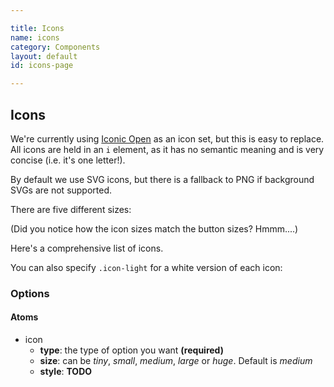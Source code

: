 ```yaml
---

title: Icons
name: icons
category: Components
layout: default
id: icons-page

---
```


## Icons

We're currently using [Iconic Open](https://useiconic.com/open) as an icon set, but this is easy to replace. All icons are held in an `i` element, as it has no semantic meaning and is very concise (i.e. it's one letter!).

By default we use SVG icons, but there is a fallback to PNG if background SVGs are not supported.

<script>
component("icon", { "type": "heart" } );
</script>

There are five different sizes:

<script>
component("icon", { "type": "heart", "size": "tiny" } );
component("icon", { "type": "heart", "size": "small" } );
component("icon", { "type": "heart", "size": "medium" } );
component("icon", { "type": "heart", "size": "large" } );
component("icon", { "type": "heart", "size": "huge" } );
</script>

(Did you notice how the icon sizes match the button sizes? Hmmm....)

Here's a comprehensive list of icons.

<script>
component("icon", { "type": "account-login" } );
component("icon", { "type": "account-logout" } );
component("icon", { "type": "action-redo" } );
component("icon", { "type": "action-undo" } );
component("icon", { "type": "arrow-bottom" } );
component("icon", { "type": "arrow-circle-bottom" } );
component("icon", { "type": "arrow-circle-left" } );
component("icon", { "type": "arrow-circle-right" } );
component("icon", { "type": "arrow-circle-top" } );
component("icon", { "type": "arrow-left" } );
component("icon", { "type": "arrow-right" } );
component("icon", { "type": "arrow-thick-bottom" } );
component("icon", { "type": "arrow-thick-left" } );
component("icon", { "type": "arrow-thick-right" } );
component("icon", { "type": "arrow-thick-top" } );
component("icon", { "type": "arrow-top" } );
component("icon", { "type": "audio-spectrum" } );
component("icon", { "type": "audio" } );
component("icon", { "type": "badge" } );
component("icon", { "type": "ban" } );
component("icon", { "type": "bar-chart" } );
component("icon", { "type": "basket" } );
component("icon", { "type": "beaker" } );
component("icon", { "type": "bell" } );
component("icon", { "type": "bolt" } );
component("icon", { "type": "book" } );
component("icon", { "type": "bookmark" } );
component("icon", { "type": "box" } );
component("icon", { "type": "briefcase" } );
component("icon", { "type": "british-pound" } );
component("icon", { "type": "browser" } );
component("icon", { "type": "brush" } );
component("icon", { "type": "bug" } );
component("icon", { "type": "bullhorn" } );
component("icon", { "type": "calculator" } );
component("icon", { "type": "calendar" } );
component("icon", { "type": "camera-slr" } );
component("icon", { "type": "caret-bottom" } );
component("icon", { "type": "caret-left" } );
component("icon", { "type": "caret-right" } );
component("icon", { "type": "caret-top" } );
component("icon", { "type": "cart" } );
component("icon", { "type": "chat" } );
component("icon", { "type": "check" } );
component("icon", { "type": "chevron-bottom" } );
component("icon", { "type": "chevron-left" } );
component("icon", { "type": "chevron-right" } );
component("icon", { "type": "chevron-top" } );
component("icon", { "type": "circle-check" } );
component("icon", { "type": "circle-x" } );
component("icon", { "type": "clipboard" } );
component("icon", { "type": "clock" } );
component("icon", { "type": "code" } );
component("icon", { "type": "cog" } );
component("icon", { "type": "collapse-down" } );
component("icon", { "type": "collapse-left" } );
component("icon", { "type": "collapse-right" } );
component("icon", { "type": "collapse-up" } );
component("icon", { "type": "command" } );
component("icon", { "type": "comment-square" } );
component("icon", { "type": "crop" } );
component("icon", { "type": "dashboard" } );
component("icon", { "type": "data-transfer-download" } );
component("icon", { "type": "data-transfer-upload" } );
component("icon", { "type": "delete" } );
component("icon", { "type": "document" } );
component("icon", { "type": "double-quote-serif-left" } );
component("icon", { "type": "double-quote-serif-right" } );
component("icon", { "type": "droplet" } );
component("icon", { "type": "eject" } );
component("icon", { "type": "envelope-closed" } );
component("icon", { "type": "envelope-open" } );
component("icon", { "type": "expand-down" } );
component("icon", { "type": "expand-left" } );
component("icon", { "type": "expand-right" } );
component("icon", { "type": "expand-up" } );
component("icon", { "type": "external-link" } );
component("icon", { "type": "eye" } );
component("icon", { "type": "eyedropper" } );
component("icon", { "type": "file" } );
component("icon", { "type": "fire" } );
component("icon", { "type": "flag" } );
component("icon", { "type": "flash" } );
component("icon", { "type": "folder" } );
component("icon", { "type": "fullscreen-enter" } );
component("icon", { "type": "fullscreen-exit" } );
component("icon", { "type": "globe" } );
component("icon", { "type": "graph" } );
component("icon", { "type": "headphones" } );
component("icon", { "type": "heart" } );
component("icon", { "type": "home" } );
component("icon", { "type": "infinity" } );
component("icon", { "type": "info" } );
component("icon", { "type": "key" } );
component("icon", { "type": "layers" } );
component("icon", { "type": "lightbulb" } );
component("icon", { "type": "link-broken" } );
component("icon", { "type": "link-intact" } );
component("icon", { "type": "location" } );
component("icon", { "type": "lock-locked" } );
component("icon", { "type": "lock-unlocked" } );
component("icon", { "type": "loop-circular" } );
component("icon", { "type": "magnifying-glass" } );
component("icon", { "type": "map-marker" } );
component("icon", { "type": "map" } );
component("icon", { "type": "media-pause" } );
component("icon", { "type": "media-play" } );
component("icon", { "type": "media-record" } );
component("icon", { "type": "media-skip-backward" } );
component("icon", { "type": "media-skip-forward" } );
component("icon", { "type": "media-step-backward" } );
component("icon", { "type": "media-step-forward" } );
component("icon", { "type": "media-stop" } );
component("icon", { "type": "medical-cross" } );
component("icon", { "type": "menu" } );
component("icon", { "type": "microphone" } );
component("icon", { "type": "minus" } );
component("icon", { "type": "monitor" } );
component("icon", { "type": "moon" } );
component("icon", { "type": "move" } );
component("icon", { "type": "musical-note" } );
component("icon", { "type": "paperclip" } );
component("icon", { "type": "pencil" } );
component("icon", { "type": "people" } );
component("icon", { "type": "person" } );
component("icon", { "type": "pin" } );
component("icon", { "type": "play-circle" } );
component("icon", { "type": "plus" } );
component("icon", { "type": "power-standby" } );
component("icon", { "type": "puzzle-piece" } );
component("icon", { "type": "random" } );
component("icon", { "type": "reload" } );
component("icon", { "type": "resize-both" } );
component("icon", { "type": "resize-height" } );
component("icon", { "type": "resize-width" } );
component("icon", { "type": "rss-alt" } );
component("icon", { "type": "rss" } );
component("icon", { "type": "share-boxed" } );
component("icon", { "type": "share" } );
component("icon", { "type": "shield" } );
component("icon", { "type": "signal" } );
component("icon", { "type": "sort-ascending" } );
component("icon", { "type": "sort-descending" } );
component("icon", { "type": "star" } );
component("icon", { "type": "tag" } );
component("icon", { "type": "tags" } );
component("icon", { "type": "target" } );
component("icon", { "type": "task" } );
component("icon", { "type": "thumb-down" } );
component("icon", { "type": "thumb-up" } );
component("icon", { "type": "timer" } );
component("icon", { "type": "transfer" } );
component("icon", { "type": "trash" } );
component("icon", { "type": "volume-high" } );
component("icon", { "type": "volume-low" } );
component("icon", { "type": "volume-off" } );
component("icon", { "type": "warning" } );
component("icon", { "type": "wifi" } );
component("icon", { "type": "wrench" } );
component("icon", { "type": "x" } );
component("icon", { "type": "zoom-in" } );
component("icon", { "type": "zoom-out" } );
</script>

You can also specify `.icon-light` for a white version of each icon:

<script>
component("icon", { "type": "account-login", "style": "light" } );
component("icon", { "type": "account-logout", "style": "light" } );
component("icon", { "type": "action-redo", "style": "light" } );
component("icon", { "type": "action-undo", "style": "light" } );
component("icon", { "type": "arrow-bottom", "style": "light" } );
component("icon", { "type": "arrow-circle-bottom", "style": "light" } );
component("icon", { "type": "arrow-circle-left", "style": "light" } );
component("icon", { "type": "arrow-circle-right", "style": "light" } );
component("icon", { "type": "arrow-circle-top", "style": "light" } );
component("icon", { "type": "arrow-left", "style": "light" } );
component("icon", { "type": "arrow-right", "style": "light" } );
component("icon", { "type": "arrow-thick-bottom", "style": "light" } );
component("icon", { "type": "arrow-thick-left", "style": "light" } );
component("icon", { "type": "arrow-thick-right", "style": "light" } );
component("icon", { "type": "arrow-thick-top", "style": "light" } );
component("icon", { "type": "arrow-top", "style": "light" } );
component("icon", { "type": "audio-spectrum", "style": "light" } );
component("icon", { "type": "audio", "style": "light" } );
component("icon", { "type": "badge", "style": "light" } );
component("icon", { "type": "ban", "style": "light" } );
component("icon", { "type": "bar-chart", "style": "light" } );
component("icon", { "type": "basket", "style": "light" } );
component("icon", { "type": "beaker", "style": "light" } );
component("icon", { "type": "bell", "style": "light" } );
component("icon", { "type": "bolt", "style": "light" } );
component("icon", { "type": "book", "style": "light" } );
component("icon", { "type": "bookmark", "style": "light" } );
component("icon", { "type": "box", "style": "light" } );
component("icon", { "type": "briefcase", "style": "light" } );
component("icon", { "type": "british-pound", "style": "light" } );
component("icon", { "type": "browser", "style": "light" } );
component("icon", { "type": "brush", "style": "light" } );
component("icon", { "type": "bug", "style": "light" } );
component("icon", { "type": "bullhorn", "style": "light" } );
component("icon", { "type": "calculator", "style": "light" } );
component("icon", { "type": "calendar", "style": "light" } );
component("icon", { "type": "camera-slr", "style": "light" } );
component("icon", { "type": "caret-bottom", "style": "light" } );
component("icon", { "type": "caret-left", "style": "light" } );
component("icon", { "type": "caret-right", "style": "light" } );
component("icon", { "type": "caret-top", "style": "light" } );
component("icon", { "type": "cart", "style": "light" } );
component("icon", { "type": "chat", "style": "light" } );
component("icon", { "type": "check", "style": "light" } );
component("icon", { "type": "chevron-bottom", "style": "light" } );
component("icon", { "type": "chevron-left", "style": "light" } );
component("icon", { "type": "chevron-right", "style": "light" } );
component("icon", { "type": "chevron-top", "style": "light" } );
component("icon", { "type": "circle-check", "style": "light" } );
component("icon", { "type": "circle-x", "style": "light" } );
component("icon", { "type": "clipboard", "style": "light" } );
component("icon", { "type": "clock", "style": "light" } );
component("icon", { "type": "code", "style": "light" } );
component("icon", { "type": "cog", "style": "light" } );
component("icon", { "type": "collapse-down", "style": "light" } );
component("icon", { "type": "collapse-left", "style": "light" } );
component("icon", { "type": "collapse-right", "style": "light" } );
component("icon", { "type": "collapse-up", "style": "light" } );
component("icon", { "type": "command", "style": "light" } );
component("icon", { "type": "comment-square", "style": "light" } );
component("icon", { "type": "crop", "style": "light" } );
component("icon", { "type": "dashboard", "style": "light" } );
component("icon", { "type": "data-transfer-download", "style": "light" } );
component("icon", { "type": "data-transfer-upload", "style": "light" } );
component("icon", { "type": "delete", "style": "light" } );
component("icon", { "type": "document", "style": "light" } );
component("icon", { "type": "double-quote-serif-left", "style": "light" } );
component("icon", { "type": "double-quote-serif-right", "style": "light" } );
component("icon", { "type": "droplet", "style": "light" } );
component("icon", { "type": "eject", "style": "light" } );
component("icon", { "type": "envelope-closed", "style": "light" } );
component("icon", { "type": "envelope-open", "style": "light" } );
component("icon", { "type": "expand-down", "style": "light" } );
component("icon", { "type": "expand-left", "style": "light" } );
component("icon", { "type": "expand-right", "style": "light" } );
component("icon", { "type": "expand-up", "style": "light" } );
component("icon", { "type": "external-link", "style": "light" } );
component("icon", { "type": "eye", "style": "light" } );
component("icon", { "type": "eyedropper", "style": "light" } );
component("icon", { "type": "file", "style": "light" } );
component("icon", { "type": "fire", "style": "light" } );
component("icon", { "type": "flag", "style": "light" } );
component("icon", { "type": "flash", "style": "light" } );
component("icon", { "type": "folder", "style": "light" } );
component("icon", { "type": "fullscreen-enter", "style": "light" } );
component("icon", { "type": "fullscreen-exit", "style": "light" } );
component("icon", { "type": "globe", "style": "light" } );
component("icon", { "type": "graph", "style": "light" } );
component("icon", { "type": "headphones", "style": "light" } );
component("icon", { "type": "heart", "style": "light" } );
component("icon", { "type": "home", "style": "light" } );
component("icon", { "type": "infinity", "style": "light" } );
component("icon", { "type": "info", "style": "light" } );
component("icon", { "type": "key", "style": "light" } );
component("icon", { "type": "layers", "style": "light" } );
component("icon", { "type": "lightbulb", "style": "light" } );
component("icon", { "type": "link-broken", "style": "light" } );
component("icon", { "type": "link-intact", "style": "light" } );
component("icon", { "type": "location", "style": "light" } );
component("icon", { "type": "lock-locked", "style": "light" } );
component("icon", { "type": "lock-unlocked", "style": "light" } );
component("icon", { "type": "loop-circular", "style": "light" } );
component("icon", { "type": "magnifying-glass", "style": "light" } );
component("icon", { "type": "map-marker", "style": "light" } );
component("icon", { "type": "map", "style": "light" } );
component("icon", { "type": "media-pause", "style": "light" } );
component("icon", { "type": "media-play", "style": "light" } );
component("icon", { "type": "media-record", "style": "light" } );
component("icon", { "type": "media-skip-backward", "style": "light" } );
component("icon", { "type": "media-skip-forward", "style": "light" } );
component("icon", { "type": "media-step-backward", "style": "light" } );
component("icon", { "type": "media-step-forward", "style": "light" } );
component("icon", { "type": "media-stop", "style": "light" } );
component("icon", { "type": "medical-cross", "style": "light" } );
component("icon", { "type": "menu", "style": "light" } );
component("icon", { "type": "microphone", "style": "light" } );
component("icon", { "type": "minus", "style": "light" } );
component("icon", { "type": "monitor", "style": "light" } );
component("icon", { "type": "moon", "style": "light" } );
component("icon", { "type": "move", "style": "light" } );
component("icon", { "type": "musical-note", "style": "light" } );
component("icon", { "type": "paperclip", "style": "light" } );
component("icon", { "type": "pencil", "style": "light" } );
component("icon", { "type": "people", "style": "light" } );
component("icon", { "type": "person", "style": "light" } );
component("icon", { "type": "pin", "style": "light" } );
component("icon", { "type": "play-circle", "style": "light" } );
component("icon", { "type": "plus", "style": "light" } );
component("icon", { "type": "power-standby", "style": "light" } );
component("icon", { "type": "puzzle-piece", "style": "light" } );
component("icon", { "type": "random", "style": "light" } );
component("icon", { "type": "reload", "style": "light" } );
component("icon", { "type": "resize-both", "style": "light" } );
component("icon", { "type": "resize-height", "style": "light" } );
component("icon", { "type": "resize-width", "style": "light" } );
component("icon", { "type": "rss-alt", "style": "light" } );
component("icon", { "type": "rss", "style": "light" } );
component("icon", { "type": "share-boxed", "style": "light" } );
component("icon", { "type": "share", "style": "light" } );
component("icon", { "type": "shield", "style": "light" } );
component("icon", { "type": "signal", "style": "light" } );
component("icon", { "type": "sort-ascending", "style": "light" } );
component("icon", { "type": "sort-descending", "style": "light" } );
component("icon", { "type": "star", "style": "light" } );
component("icon", { "type": "tag", "style": "light" } );
component("icon", { "type": "tags", "style": "light" } );
component("icon", { "type": "target", "style": "light" } );
component("icon", { "type": "task", "style": "light" } );
component("icon", { "type": "thumb-down", "style": "light" } );
component("icon", { "type": "thumb-up", "style": "light" } );
component("icon", { "type": "timer", "style": "light" } );
component("icon", { "type": "transfer", "style": "light" } );
component("icon", { "type": "trash", "style": "light" } );
component("icon", { "type": "volume-high", "style": "light" } );
component("icon", { "type": "volume-low", "style": "light" } );
component("icon", { "type": "volume-off", "style": "light" } );
component("icon", { "type": "warning", "style": "light" } );
component("icon", { "type": "wifi", "style": "light" } );
component("icon", { "type": "wrench", "style": "light" } );
component("icon", { "type": "x", "style": "light" } );
component("icon", { "type": "zoom-in", "style": "light" } );
component("icon", { "type": "zoom-out", "style": "light" } );
</script>

### Options


#### Atoms


* icon
  * **type**: the type of option you want **(required)**
  * **size**: can be _tiny_, _small_, _medium_, _large_ or _huge_. Default is _medium_
  * **style**: **TODO**
